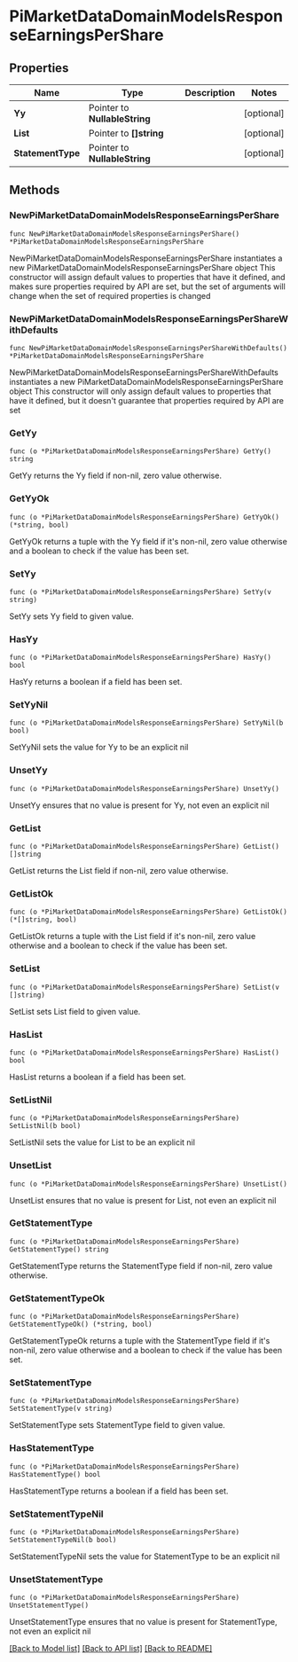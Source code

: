 # PiMarketDataDomainModelsResponseEarningsPerShare

## Properties

Name | Type | Description | Notes
------------ | ------------- | ------------- | -------------
**Yy** | Pointer to **NullableString** |  | [optional] 
**List** | Pointer to **[]string** |  | [optional] 
**StatementType** | Pointer to **NullableString** |  | [optional] 

## Methods

### NewPiMarketDataDomainModelsResponseEarningsPerShare

`func NewPiMarketDataDomainModelsResponseEarningsPerShare() *PiMarketDataDomainModelsResponseEarningsPerShare`

NewPiMarketDataDomainModelsResponseEarningsPerShare instantiates a new PiMarketDataDomainModelsResponseEarningsPerShare object
This constructor will assign default values to properties that have it defined,
and makes sure properties required by API are set, but the set of arguments
will change when the set of required properties is changed

### NewPiMarketDataDomainModelsResponseEarningsPerShareWithDefaults

`func NewPiMarketDataDomainModelsResponseEarningsPerShareWithDefaults() *PiMarketDataDomainModelsResponseEarningsPerShare`

NewPiMarketDataDomainModelsResponseEarningsPerShareWithDefaults instantiates a new PiMarketDataDomainModelsResponseEarningsPerShare object
This constructor will only assign default values to properties that have it defined,
but it doesn't guarantee that properties required by API are set

### GetYy

`func (o *PiMarketDataDomainModelsResponseEarningsPerShare) GetYy() string`

GetYy returns the Yy field if non-nil, zero value otherwise.

### GetYyOk

`func (o *PiMarketDataDomainModelsResponseEarningsPerShare) GetYyOk() (*string, bool)`

GetYyOk returns a tuple with the Yy field if it's non-nil, zero value otherwise
and a boolean to check if the value has been set.

### SetYy

`func (o *PiMarketDataDomainModelsResponseEarningsPerShare) SetYy(v string)`

SetYy sets Yy field to given value.

### HasYy

`func (o *PiMarketDataDomainModelsResponseEarningsPerShare) HasYy() bool`

HasYy returns a boolean if a field has been set.

### SetYyNil

`func (o *PiMarketDataDomainModelsResponseEarningsPerShare) SetYyNil(b bool)`

 SetYyNil sets the value for Yy to be an explicit nil

### UnsetYy
`func (o *PiMarketDataDomainModelsResponseEarningsPerShare) UnsetYy()`

UnsetYy ensures that no value is present for Yy, not even an explicit nil
### GetList

`func (o *PiMarketDataDomainModelsResponseEarningsPerShare) GetList() []string`

GetList returns the List field if non-nil, zero value otherwise.

### GetListOk

`func (o *PiMarketDataDomainModelsResponseEarningsPerShare) GetListOk() (*[]string, bool)`

GetListOk returns a tuple with the List field if it's non-nil, zero value otherwise
and a boolean to check if the value has been set.

### SetList

`func (o *PiMarketDataDomainModelsResponseEarningsPerShare) SetList(v []string)`

SetList sets List field to given value.

### HasList

`func (o *PiMarketDataDomainModelsResponseEarningsPerShare) HasList() bool`

HasList returns a boolean if a field has been set.

### SetListNil

`func (o *PiMarketDataDomainModelsResponseEarningsPerShare) SetListNil(b bool)`

 SetListNil sets the value for List to be an explicit nil

### UnsetList
`func (o *PiMarketDataDomainModelsResponseEarningsPerShare) UnsetList()`

UnsetList ensures that no value is present for List, not even an explicit nil
### GetStatementType

`func (o *PiMarketDataDomainModelsResponseEarningsPerShare) GetStatementType() string`

GetStatementType returns the StatementType field if non-nil, zero value otherwise.

### GetStatementTypeOk

`func (o *PiMarketDataDomainModelsResponseEarningsPerShare) GetStatementTypeOk() (*string, bool)`

GetStatementTypeOk returns a tuple with the StatementType field if it's non-nil, zero value otherwise
and a boolean to check if the value has been set.

### SetStatementType

`func (o *PiMarketDataDomainModelsResponseEarningsPerShare) SetStatementType(v string)`

SetStatementType sets StatementType field to given value.

### HasStatementType

`func (o *PiMarketDataDomainModelsResponseEarningsPerShare) HasStatementType() bool`

HasStatementType returns a boolean if a field has been set.

### SetStatementTypeNil

`func (o *PiMarketDataDomainModelsResponseEarningsPerShare) SetStatementTypeNil(b bool)`

 SetStatementTypeNil sets the value for StatementType to be an explicit nil

### UnsetStatementType
`func (o *PiMarketDataDomainModelsResponseEarningsPerShare) UnsetStatementType()`

UnsetStatementType ensures that no value is present for StatementType, not even an explicit nil

[[Back to Model list]](../README.md#documentation-for-models) [[Back to API list]](../README.md#documentation-for-api-endpoints) [[Back to README]](../README.md)



